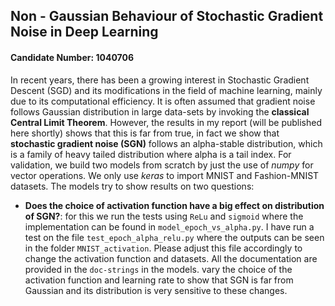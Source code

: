 ## Non - Gaussian Behaviour of Stochastic Gradient Noise in Deep Learning

#### Candidate Number: 1040706

In recent years, there has been a growing interest in Stochastic Gradient Descent
(SGD) and its modifications in the field of machine learning, mainly due to its
computational efficiency. It is often assumed that gradient noise follows Gaussian
distribution in large data-sets by invoking the __classical Central Limit Theorem__.
However, the results in my report (will be published here shortly) shows that this is far from true, in fact we show that
__stochastic gradient noise (SGN)__ follows an alpha-stable distribution, which is a family
of heavy tailed distribution where alpha is a tail index. For validation, we build two models from scratch by just the use of *numpy* for vector operations. We only use *keras* to import MNIST and Fashion-MNIST datasets. The models try to show results on two questions: 

* __Does the choice of activation function have a big effect on distribution of SGN?__: for this we run the tests using `ReLu` and `sigmoid` where the implementation can be found in `model_epoch_vs_alpha.py`. I have run a test on the file `test_epoch_alpha_relu.py` where the outputs can be seen in the folder `MNIST_activation`. Please adjust this file accordingly to change the activation function and datasets. All the documentation are provided in the `doc-strings` in the models. 
vary the choice of the activation function and learning rate to show that SGN is far
from Gaussian and its distribution is very sensitive to these changes.
